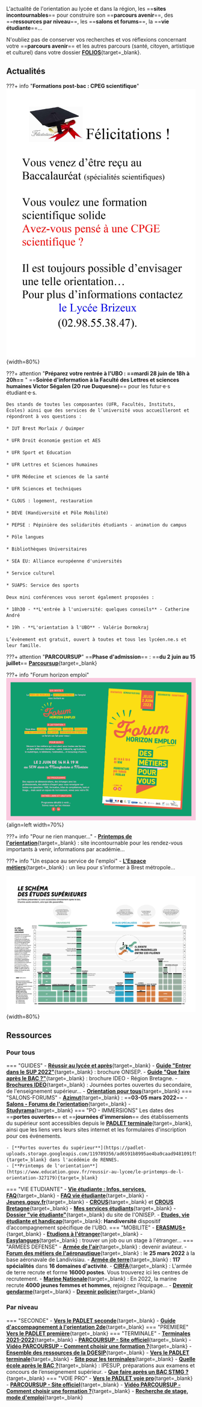 L'actualité de l'orientation au lycée et dans la région, les ==**sites incontournables**== pour construire son ==**parcours avenir**==, des ==**ressources par niveau**==, les ==**salons et forums**==, la ==**vie étudiante**==...
    
N'oubliez pas de conserver vos recherches et vos réflexions concernant votre ==**parcours avenir**== et les autres parcours (santé, citoyen, artistique et culturel) dans votre dossier [**FOLIOS**](https://folios.onisep.fr/){target=_blank}.
    

## Actualités
???+ info "**Formations post-bac : CPEG scientifique**"
    ![Annonce](./images/orientation/CPGE_annonce_lycee_brizeux.jpg "CPEG"){width=80%}
    
???+ attention "**Préparez votre rentrée à l'UBO : ==mardi 28 juin de 18h à 20h==** "
    ==**Soirée d'information à la Faculté des Lettres et sciences humaines Victor Ségalen (20 rue Duquesne)**== pour les futur·e·s étudiant·e·s.
        
    Des stands de toutes les composantes (UFR, Facultés, Instituts, Écoles) ainsi que des services de l’université vous accueilleront et répondront à vos questions :

    * IUT Brest Morlaix / Quimper

    * UFR Droit économie gestion et AES

    * UFR Sport et Education

    * UFR Lettres et Sciences humaines

    * UFR Médecine et sciences de la santé

    * UFR Sciences et techniques

    * CLOUS : logement, restauration

    * DEVE (Handiversité et Pôle Mobilité)

    * PEPSE : Pépinière des solidarités étudiants - animation du campus

    * Pôle langues

    * Bibliothèques Universitaires

    * SEA EU: Alliance européenne d'universités
    
    * Service culturel

    * SUAPS: Service des sports

    Deux mini conférences vous seront également proposées :
    
    * 18h30 - **L'entrée à l'université: quelques conseils** - Catherine André

    * 19h - **L'orientation à l'UBO** - Valérie Dormokraj

    L’évènement est gratuit, ouvert à toutes et tous les lycéen.ne.s et leur famille.
    

???+ attention "**PARCOURSUP**"
    ==**Phase d'admission**== :  ==**du 2 juin au 15 juillet**==
    [**Parcoursup**](https://www.parcoursup.fr/){target=_blank} 

???+ info "Forum horizon emploi"
    ![**Forum horizon emploi*](./images/orientation/pdmx_forum_emploi_2022.jpg "Forum Métiers du numérique"){align=left width=70%}
    

???+ info "Pour ne rien manquer..."
    - [**Printemps de l'orientation**](https://www.education.gouv.fr/reussir-au-lycee/le-printemps-de-l-orientation-327179){target=_blank} : site incontournable pour les rendez-vous importants à venir, informations par académie...


???+ info "Un espace au service de l'emploi"
    - [**L'Espace métiers**](https://www.brest.fr/travailler-entreprendre/emploi-insertion/des-evenements-et-un-espace-au-service-de-lemploi-a-brest-1768.html){target=_blank} : un lieu pour s'informer à Brest métropole...


![Schéma des études supérieures](./images/Schema-des-etudes-superieures-2020-2021.png "info-bulle"){width=80%}
  

## Ressources  

### Pour tous   
=== "GUIDES"
    - [**Réussir au lycée et après**](https://www.education.gouv.fr/reussir-au-lycee/2021-2022-bien-preparer-son-bac-et-son-entree-dans-le-superieur-326326){target=_blank}
    - [**Guide "Entrer dans le SUP 2022"**](./pdf/GUIDE_ENTRER_DANS_LE_SUP_2022.pdf){target=_blank} : brochure ONISEP.
    - [**Guide "Que faire après le BAC ?"**](./pdf/IDEO_Guide_BAC_2021-2022.pdf){target=_blank} : brochure IDEO - Région Bretagne.
    - [**Brochures IDEO**](https://ideo.bretagne.bzh/publications){target=_blank} : Journées portes ouvertes du secondaire, de l'enseignement supérieur...
    - [**Orientation pour tous**](https://www.orientation-pour-tous.fr/){target=_blank}
=== "SALONS-FORUMS"
    - [**Azimut**](https://www.salon-azimut.com/){target=_blank} : ==**03-05 mars 2022**==
    - [**Salons - Forums de l'orientation**](https://www.onisep.fr/Cap-vers-l-emploi/Recherche-d-emploi/Les-salons-de-recrutement){target=_blank}
    - [**Studyrama**](https://www.studyrama.com/){target=_blank}
=== "PO - IMMERSIONS"
    Les dates des ==**portes ouvertes**== et ==**journées d'immersion**== des établissements du supérieur sont accessibles depuis le [**PADLET terminale**](https://padlet.com/cdinddmporsmeur/orientation_terminale_2020){target=_blank}, ainsi que les liens vers leurs sites internet et les formulaires d'inscription pour ces événements.
    
    - [**Portes ouvertes du supérieur**](https://padlet-uploads.storage.googleapis.com/119789356/ad6591b8995ae4ba9caad9481091f5fa/JPO_superieur_2022_2e_Edition_Ac_Rennes_Onisep_Bretagne_24_01_2022.pdf){target=_blank} dans l'acédémie de RENNES.
    - [**Printemps de l'orientation**](https://www.education.gouv.fr/reussir-au-lycee/le-printemps-de-l-orientation-327179){target=_blank}
=== "VIE ETUDIANTE"
    - [**Vie étudiante : Infos, services, FAQ**](https://www.etudiant.gouv.fr/fr){target=_blank}
    - [**FAQ vie étudiante**](https://www.etudiant.gouv.fr/fr/faq){target=_blank}
    - [**Jeunes.gouv.fr**](https://jeunes.gouv.fr/){target=_blank}
    - [**CROUS**](https://trouverunlogement.lescrous.fr/){target=_blank} et [**CROUS Bretagne**](https://www.crous-rennes.fr/){target=_blank}
    - [**Mes services étudiants**](https://www.messervices.etudiant.gouv.fr/envole/){target=_blank}
    - [**Dossier "vie étudiante"**](https://www.onisep.fr/Choisir-mes-etudes/Apres-le-bac/La-vie-etudiante){target=_blank} du site de l'ONISEP.
    - [**Etudes, vie étudiante et handicap**](https://www.univ-brest.fr/deve/menu/vie_etudiante/Handiversit%C3%A9/HANDIVERSITE){target=_blank}: **Handiversité** dispositif d’accompagnement spécifique de l'UBO.
=== "MOBILITE"
    - [**ERASMUS+**](https://info.erasmusplus.fr){target_blank}
    - [**Etudions à l'étranger**](https://www.etudionsaletranger.fr/){target=_blank}
    - [**Easylangues**](https://www.centre-easylangues.com/){target=_blank} : trouver un job ou un stage à l'étranger...
=== "ARMEES DEFENSE"
    - [**Armée de l'air**](https://devenir-aviateur.fr/){target=_blank} : devenir aviateur.
    - [**Forum des métiers de l'aéronautique**](https://www.eventbrite.fr/e/billets-forum-des-metiers-de-laeronautique-navale-179481121867){target=_blank} : le **25 mars 2022** à la base aéronavale de Landivisiau.
    - [**Armée de terre**](https://www.sengager.fr/){target=_blank} : **117 spécialités** dans **16 domaines d'activité**.
    - [**CIRFA**](https://www.sengager.fr/ou-nous-rencontrer?xtor=SEC-229-GOO-[24018634367]-[353506367]-g-[cirfa]&ds_rl=1210417&gclid=EAIaIQobChMI6PzavM2g7QIV_P3VCh1GLQ1eEAAYASAAEgK7z_D_BwE){target=_blank} : L'armée de terre recrute et forme **16000 postes**. Vous trouverez ici les centres de recrutement.
    - [**Marine Nationale**](https://www.lamarinerecrute.fr/){target=_blank} : En 2022, la marine recrute **4000 jeunes femmes et hommes**, rejoignez l’équipage...
    - [**Devenir gendarme**](https://www.devenir-gendarme.fr/){target=_blank}
    - [**Devenir policier**](https://www.devenirpolicier.fr/){target=_blank}

### Par niveau

=== "SECONDE"
    - [**Vers le PADLET seconde**](https://padlet.com/cdinddmporsmeur/orientation_seconde_2020){target=_blank}
    - [**Guide d'accompagnement à l'orientation 2de**](./pdf/Guide_accompagnement_orientation_2nde_GT_20220316.pdf){target=_blank}
=== "PREMIERE"
    [**Vers le PADLET première**](https://padlet.com/cdinddmporsmeur/orientation_premiere_2020){target=_blank}
=== "TERMINALE"
    - [**Terminales 2021-2022**](https://www.terminales2021-2022.fr/){target=_blank}
    - [**PARCOURSUP - Site officiel**](https://www.parcoursup.fr/index.php?desc=){target=_blank} 
    - [**Vidéo PARCOURSUP - Comment choisir une formation ?**](https://youtu.be/WJzf3wRqcWo){target=_blank}
    - [**Ensemble des ressources de la DGESIP**](https://services.dgesip.fr/T454/S743/ressources){target=_blank}
    - [**Vers le PADLET terminale**](https://padlet.com/cdinddmporsmeur/orientation_terminale_2020){target=_blank}
    - [**Site pour les terminales**](https://ericecmorlaix.github.io/TG_VDC_AP/){target=_blank}
    - [**Quelle école après le BAC ?**](https://www.ipesup.fr/){target=_blank} : IPESUP, préparations aux examens et concours de l’enseignement supérieur.
    - [**Que faire après un BAC STMG ?**](https://www.onisep.fr/Choisir-mes-etudes/Apres-le-bac/Que-faire-apres-le-bac/Apres-un-bac-techno/Que-faire-apres-le-bac-STMG){target=_blank}
=== "VOIE PRO"
    - [**Vers le PADLET voie pro**](https://padlet.com/cdinddmporsmeur/LP_2020){target=_blank}
    - [**PARCOURSUP - Site officiel**](https://www.parcoursup.fr/index.php?desc=){target=_blank}
    - [**Vidéo PARCOURSUP - Comment choisir une formation ?**](https://youtu.be/WJzf3wRqcWo){target=_blank}
    - [**Recherche de stage, mode d'emploi**](./pdf/IDEO_Recherche_de_stage_mode_d_emploi.pdf){target=_blank}
    
    
  


    
	
	


